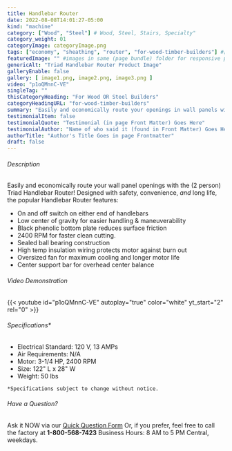 ```yaml
---
title: Handlebar Router
date: 2022-08-08T14:01:27-05:00
kind: "machine"
category: ["Wood", "Steel"] # Wood, Steel, Stairs, Specialty"
category_weight: 01
categoryImage: categoryImage.png
tags: ["economy", "sheathing", "router", "for-wood-timber-builders"] #["framing", "table", "mobile", "stick-builder" "shed-builder"]
featuredImage: "" #images in same (page bundle) folder for responsive processing
genericAlt: "Triad Handlebar Router Product Image"
galleryEnable: false
gallery: [ image1.png, image2.png, image3.png ]
video: "p1oQMnnC-VE"
singleTag: ""
thisCategoryHeading: "For Wood OR Steel Builders"
categoryHeadingURL: "for-wood-timber-builders"
summary: "Easily and economically route your openings in wall panels with the (2 person) Triad Handlebar Router"
testimonialItem: false
testimonialQuote: "Testimonial (in page Front Matter) Goes Here"
testimonialAuthor: "Name of who said it (found in Front Matter) Goes Here"
authorTitle: "Author's Title Goes in page Frontmatter"
draft: false
---
```


###### Description

Easily and economically route your wall panel openings with the (2 person) Triad Handlebar Router! Designed with safety, convenience, *and* long life, the popular Handlebar Router features:
* On and off switch on either end of handlebars
* Low center of gravity for easier handling & maneuverability
* Black phenolic bottom plate reduces surface friction
* 2400 RPM for faster clean cutting.
* Sealed ball bearing construction
* High temp insulation wiring protects motor against burn out
* Oversized fan for maximum cooling and longer motor life
* Center support bar for overhead center balance

###### Video Demonstration

{{< youtube id="p1oQMnnC-VE" autoplay="true" color="white" yt_start="2" rel="0" >}}

###### Specifications*

* Electrical Standard: 120 V, 13 AMPs
* Air Requirements: N/A
* Motor: 3-1/4 HP, 2400 RPM
* Size: 122" L x 28" W
* Weight: 50 lbs

`*Specifications subject to change without notice.`

###### Have a Question?

Ask it NOW via our [Quick Question Form](#qq)
Or, if you prefer, feel free to call the factory at **1-800-568-7423** Business Hours: 8 AM to 5 PM Central, weekdays.
